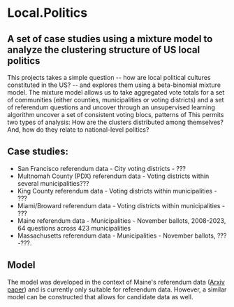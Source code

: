 # Local.Politics
## A set of case studies using a mixture model to analyze the clustering structure of US local politics

This projects takes a simple question -- how are local political cultures constituted in the US? -- and explores them using a beta-binomial mixture model. The mixture model allows us to take aggregated vote totals for a set of communities (either counties, municipalities or voting districts) and a set of referendum questions and uncover through an unsupervised learning algorithm uncover a set of consistent voting blocs, patterns of  This permits two types of analysis: How are the clusters distributed among themselves? And, how do they relate to national-level politics? 

## Case studies: 

* San Francisco referendum data - City voting districts - ???
* Multnomah County (PDX) referendum data - Voting districts within several municipalities???
* King County referendum data - Voting districts within municipalities - ???
* Miami/Broward referendum data - Voting districts within municipalities - ???
* Maine referendum data - Municipalities - November ballots, 2008-2023, 64 questions across 423 municipalities
* Massachusetts referendum data - Municipalities - November ballots, ???-???.

## Model

The model was developed in the context of Maine's referendum data ([Arxiv paper]([https://pages.github.com/](https://arxiv.org/abs/2301.01677))) and is currently only suitable for referendum data. However, a similar model can be constructed that allows for candidate data as well. 
